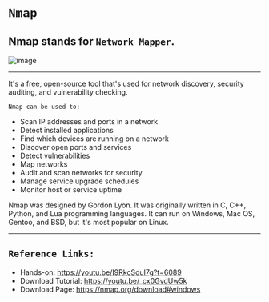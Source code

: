 # `Nmap`

## Nmap stands for `Network Mapper`. 

![image](https://github.com/imvickykumar999/nmap/assets/50515418/48099c93-19e0-41ea-b14f-c23a60480327)

--------------

It's a free, open-source tool that's used for network discovery, security auditing, and vulnerability checking. 

    Nmap can be used to: 

- Scan IP addresses and ports in a network
- Detect installed applications
- Find which devices are running on a network
- Discover open ports and services
- Detect vulnerabilities
- Map networks
- Audit and scan networks for security
- Manage service upgrade schedules
- Monitor host or service uptime

Nmap was designed by Gordon Lyon. It was originally written in C, C++, Python, and Lua programming languages. It can run on Windows, Mac OS, Gentoo, and BSD, but it's most popular on Linux. 

-------------

## `Reference Links:`

- Hands-on: https://youtu.be/I9RkcSduI7g?t=6089
- Download Tutorial: https://youtu.be/_cx0GvdUw5k
- Download Page: https://nmap.org/download#windows
